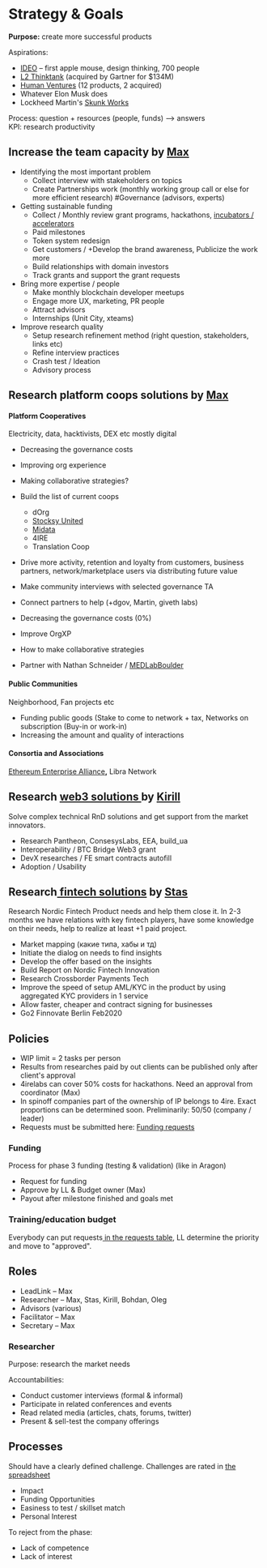 # Strategy & Goals

**Purpose:** create more successful products

Aspirations:

* [IDEO](https://www.ideo.com/eu) – first apple mouse, design thinking, 700 people
* [L2 Thinktank](https://www.l2inc.com/) \(acquired by Gartner for $134M\)
* [Human Ventures](https://humanventures.co/) \(12 products, 2 acquired\)
* Whatever Elon Musk does
* Lockheed Martin's [Skunk Works](https://en.wikipedia.org/wiki/Skunk_Works)

Process: question + resources \(people, funds\) –&gt; answers  
KPI: research productivity

## Increase the team capacity by [Max](about/max-semenchuk.md)

* Identifying the most important problem
  * Collect interview with stakeholders on topics
  * Create Partnerships work \(monthly working group call or else for more efficient research\) \#Governance \(advisors, experts\)
* Getting sustainable funding
  * Collect / Monthly review grant programs, hackathons, [incubators / accelerators](https://wiki.4irelabs.com/docs/research/blockchain-accelerators-and-incubators)
  * Paid milestones
  * Token system redesign
  * Get customers  / +Develop the brand awareness, Publicize the work more
  * Build relationships with domain investors
  * Track grants and support the grant requests
* Bring more expertise / people
  * Make monthly blockchain developer meetups
  * Engage more UX, marketing, PR people
  * Attract advisors
  * Internships \(Unit City, xteams\)
* Improve research quality
  * Setup research refinement method \(right question, stakeholders, links etc\)
  * Refine interview practices
  * Crash test / Ideation
  * Advisory process

## Research platform coops solutions by [Max](about/max-semenchuk.md)

#### Platform Cooperatives

Electricity, data, hacktivists, DEX etc mostly digital

* Decreasing the governance costs
* Improving org experience
* Making collaborative strategies?



* Build the list of current coops
  * dOrg
  * [Stocksy United](https://en.wikipedia.org/wiki/Stocksy_United)
  * [Midata](https://www.midata.coop/)
  * 4IRE
  * Translation Coop
* Drive more activity, retention and loyalty from customers, business partners, network/marketplace users via distributing future value
* Make community interviews with selected governance TA
* Connect partners to help \(+dgov, Martin, giveth labs\)
* Decreasing the governance costs \(0%\)
* Improve OrgXP
* How to make collaborative strategies
* Partner with Nathan Schneider / [MEDLabBoulder](https://twitter.com/MEDLabBoulder)



#### Public Communities 

Neighborhood, Fan projects etc

* Funding public goods \(Stake to come to network + tax, Networks on subscription \(Buy-in or work-in\)
* Increasing the amount and quality of interactions

#### Consortia and Associations

[Ethereum Enterprise Alliance](https://entethalliance.org/)**,** Libra Network

## Research [web3 solutions ](labs/web3/)by [Kirill](about/kirill-kirikov.md)

Solve complex technical RnD solutions and get support from the market innovators.

* Research Pantheon, ConsesysLabs, EEA, build\_ua
* Interoperability / BTC Bridge Web3 grant
* DevX researches / FE smart contracts autofill
* Adoption / Usability

## Research[ fintech solutions](labs/fintech.md) by [Stas](about/stas-varetsky.md)

Research Nordic Fintech Product needs and help them close it. In 2-3 months we have relations with key fintech players, have some knowledge on their needs, help to realize at least +1 paid project.

* Market mapping \(какие типа, хабы и тд\)
* Initiate the dialog on needs to find insights
* Develop the offer based on the insights
* Build Report on Nordic Fintech Innovation
* Research Crossborder Payments Tech
* Improve the speed of setup AML/KYC in the product by using aggregated KYC providers in 1 service
* Allow faster, cheaper and contract signing for businesses
* Go2 Finnovate Berlin Feb2020

## Policies <a id="Labs-Policies"></a>

* WIP limit = 2 tasks per person
* Results from researches paid by out clients can be published only after client's approval
* 4irelabs can cover 50% costs for hackathons. Need an approval from coordinator \(Max\)
* In spinoff companies part of the ownership of IP belongs to 4ire. Exact proportions can be determined soon. Preliminarily: 50/50 \(company / leader\)
* Requests must be submitted here: [Funding requests](https://4irelabs.atlassian.net/wiki/spaces/SP/pages/429012/Funding+requests)

### Funding

Process for phase 3 funding \(testing & validation\) \(like in Aragon\)

* Request for funding
* Approve by LL & Budget owner \(Max\)
* Payout after milestone finished and goals met

### Training/education budget <a id="Labs-Training/educationbudget"></a>

Everybody can put requests[ in the requests table](http://docs.seductive-cloud.com/pages/viewpage.action?pageId=23953501), LL determine the priority and move to "approved".

## Roles <a id="Labs-Roles"></a>

* LeadLink – Max
* Researcher – Max, Stas, Kirill, Bohdan, Oleg
* Advisors \(various\)
* Facilitator – Max
* Secretary – Max

### Researcher <a id="Labs-Researcher"></a>

Purpose: research the market needs 

Accountabilities:

* Conduct customer interviews \(formal & informal\)
* Participate in related conferences and events
* Read related media \(articles, chats, forums, twitter\)
* Present & sell-test the company offerings

## Processes <a id="Labs-Processes"></a>

Should have a clearly defined challenge. Challenges are rated in [the spreadsheet](https://docs.google.com/spreadsheets/d/1nRjjOmDR2-lczNdu8WeqkxTpDBfQMnafAqjE_-ekcyc/edit#gid=0)

* Impact
* Funding Opportunities
* Easiness to test / skillset match
* Personal Interest

To reject from the phase:

* Lack of competence 
* Lack of interest

